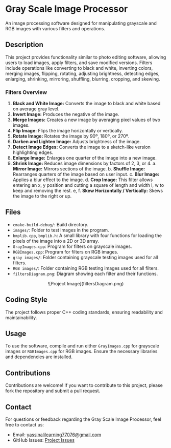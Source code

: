 # Gray Scale Image Processor

An image processing software designed for manipulating grayscale and RGB images with various filters and operations.

## Description

This project provides functionality similar to photo editing software, allowing users to load images, apply filters, and save modified versions. Filters include operations like converting to black and white, inverting colors, merging images, flipping, rotating, adjusting brightness, detecting edges, enlarging, shrinking, mirroring, shuffling, blurring, cropping, and skewing.

### Filters Overview

1. **Black and White Image:** Converts the image to black and white based on average gray level.
2. **Invert Image:** Produces the negative of the image.
3. **Merge Images:** Creates a new image by averaging pixel values of two images.
4. **Flip Image:** Flips the image horizontally or vertically.
5. **Rotate Image:** Rotates the image by 90º, 180º, or 270º.
6. **Darken and Lighten Image:** Adjusts brightness of the image.
7. **Detect Image Edges:** Converts the image to a sketch-like version highlighting edges.
8. **Enlarge Image:** Enlarges one quarter of the image into a new image.
9. **Shrink Image:** Reduces image dimensions by factors of 2, 3, or 4.
a. **Mirror Image:** Mirrors sections of the image.
b. **Shuffle Image:** Rearranges quarters of the image based on user input.
c. **Blur Image:** Applies a blur effect to the image.
d. **Crop Image:** This filter allows entering an x, y position and cutting a square of length and width l, w to keep and removing the rest.
e, f. **Skew Horizontally / Vertically:** Skews the image to the right or up.

## Files

- `cmake-build-debug/`: Build directory.
- `images/`: Folder to test images in the program.
- `bmplib.cpp`, `bmplib.h`: A small library with four functions for loading the pixels of the image into a 2D or 3D array.
- `GrayImages.cpp`: Program for filters on grayscale images.
- `RGBImages.cpp`: Program for filters on RGB images.
- `gray images/`: Folder containing grayscale testing images used for all filters.
- `RGB images/`: Folder containing RGB testing images used for all filters.
- `filtersDiagram.png`: Diagram showing each filter and their functions.

<div align="center">
![Project Image](filtersDiagram.png)
</div>

## Coding Style

The project follows proper C++ coding standards, ensuring readability and maintainability.

## Usage

To use the software, compile and run either `GrayImages.cpp` for grayscale images or `RGBImages.cpp` for RGB images. Ensure the necessary libraries and dependencies are installed.

## Contributions

Contributions are welcome! If you want to contribute to this project, please fork the repository and submit a pull request.

## Contact

For questions or feedback regarding the Gray Scale Image Processor, feel free to contact us:

- Email: [yassinalilearning77076@gmail.com](mailto:yassinalilearning77076@gmail.com)
- GitHub Issues: [Project Issues](https://github.com/YassenAli/Gray-Scale-Image-Processor-by-CPP/issues)
